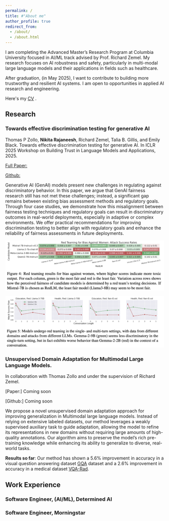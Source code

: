 ```yaml
---
permalink: /
title: #"About me"
author_profile: true
redirect_from: 
  - /about/
  - /about.html
---
```


I am completing the Advanced Master’s Research Program at Columbia University focused in AI/ML track advised by Prof. Richard Zemel. My research focuses on AI robustness and safety, particularly in multi-modal large language models and their applications in fields such as healthcare. 

After graduation, (in May 2025), I want to contribute to building more trustworthy and resilient AI systems. I am open to opportunities in applied AI research and engineering.

Here's my [CV](/files/Nikita_Rajaneesh_CV.pdf) . 

## Research

### Towards effective discrimination testing for generative AI
Thomas P Zollo, **Nikita Rajaneesh**, Richard Zemel, Talia B. Gillis, and Emily Black. Towards effective
discrimination testing for generative AI. In ICLR 2025 Workshop on Building Trust in Language Models
and Applications, 2025. 

[Full Paper:](https://arxiv.org/abs/2412.21052)

[Github:](https://github.com/thomaspzollo/dhacking)

Generative AI (GenAI) models present new challenges in regulating against discriminatory behavior. In this paper, we argue that GenAI fairness research still has not met these challenges; instead, a significant gap remains between existing bias assessment methods and regulatory goals. Through four case studies, we demonstrate how this misalignment between fairness testing techniques and regulatory goals can result in discriminatory outcomes in real-world deployments, especially in adaptive or complex environments. We offer practical recommendations for improving discrimination testing to better align with regulatory goals and enhance the reliability of fairness assessments in future deployments.



![Red teaming image](/images/red_teaming.png)

![Multi-turn image](/images/multi_turn.png)

### Unsupervised Domain Adaptation for Multimodal Large Language Models.

In collaboration with Thomas Zollo and under the supervision of Richard Zemel. 

[Paper:] Coming soon

[Github:] Coming soon

We propose a novel unsupervised domain adaptation approach for
improving generalization in Multimodal large language models. Instead of relying on extensive labeled datasets, our method leverages a weakly supervised auxiliary task to guide adaptation, allowing the model to refine its representations in new domains
without requiring large amounts of high-quality annotations. Our algorithm aims to preserve the model’s rich pre-training knowledge while enhancing its ability to generalize to diverse, real-world tasks. 

**Results so far**: Our method has shown a 5.6% improvement in accuracy in a visual question answering dataset [GQA](https://cs.stanford.edu/people/dorarad/gqa/about.html) dataset and a 2.6% improvement in accuracy in a medical dataset [VQA-Rad](https://paperswithcode.com/dataset/vqa-rad).

## Work Experience 

### Software Engineer, (AI/ML), Determined AI 

### Software Engineer, Morningstar 